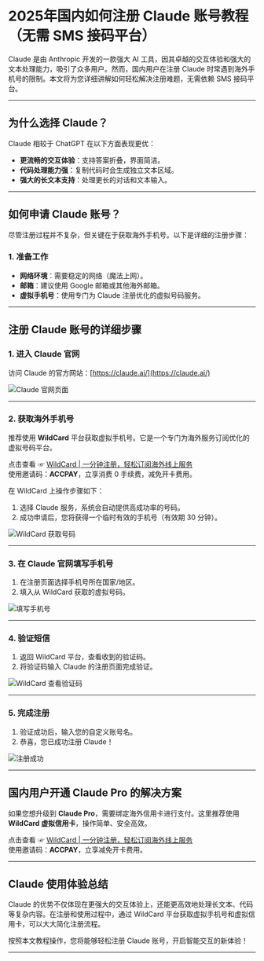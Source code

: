 # 2025年国内如何注册 Claude 账号教程（无需 SMS 接码平台）

Claude 是由 Anthropic 开发的一款强大 AI 工具，因其卓越的交互体验和强大的文本处理能力，吸引了众多用户。然而，国内用户在注册 Claude 时常遇到海外手机号的限制。本文将为您详细讲解如何轻松解决注册难题，无需依赖 SMS 接码平台。

---

## 为什么选择 Claude？

Claude 相较于 ChatGPT 在以下方面表现更优：

- **更流畅的交互体验**：支持答案折叠，界面简洁。
- **代码处理能力强**：复制代码时会生成独立文本区域。
- **强大的长文本支持**：处理更长的对话和文本输入。

---

## 如何申请 Claude 账号？

尽管注册过程并不复杂，但关键在于获取海外手机号。以下是详细的注册步骤：

### 1. 准备工作
- **网络环境**：需要稳定的网络（魔法上网）。
- **邮箱**：建议使用 Google 邮箱或其他海外邮箱。
- **虚拟手机号**：使用专门为 Claude 注册优化的虚拟号码服务。

---

## 注册 Claude 账号的详细步骤

### 1. 进入 Claude 官网
访问 Claude 的官方网站：[https://claude.ai/](https://claude.ai/)

![Claude 官网页面](https://picx.zhimg.com/80/v2-7220e9c3594ca11b16b69b0431c28d1a_1440w.png)

---

### 2. 获取海外手机号
推荐使用 **WildCard** 平台获取虚拟手机号。它是一个专门为海外服务订阅优化的虚拟号码平台。

点击查看 ☞ [WildCard | 一分钟注册，轻松订阅海外线上服务](https://bit.ly/bewildcard)  
使用邀请码：**ACCPAY**，立享消费 0 手续费，减免开卡费用。

在 WildCard 上操作步骤如下：
1. 选择 Claude 服务，系统会自动提供高成功率的号码。
2. 成功申请后，您将获得一个临时有效的手机号（有效期 30 分钟）。

![WildCard 获取号码](https://picx.zhimg.com/80/v2-c2e46fe39de6e2b17d9cb5a562c5cbf1_1440w.png)

---

### 3. 在 Claude 官网填写手机号
1. 在注册页面选择手机号所在国家/地区。
2. 填入从 WildCard 获取的虚拟号码。

![填写手机号](https://picx.zhimg.com/80/v2-89d1396eb95973ec6e1607b5fd18d33c_1440w.png)

---

### 4. 验证短信
1. 返回 WildCard 平台，查看收到的验证码。
2. 将验证码输入 Claude 的注册页面完成验证。

![WildCard 查看验证码](https://picx.zhimg.com/80/v2-247b8d7a04a2ada515f834bb9ad87caa_1440w.png)

---

### 5. 完成注册
1. 验证成功后，输入您的自定义账号名。
2. 恭喜，您已成功注册 Claude！

![注册成功](https://picx.zhimg.com/80/v2-b40cc26f0c103d36020034440b770759_1440w.png)

---

## 国内用户开通 Claude Pro 的解决方案

如果您想升级到 **Claude Pro**，需要绑定海外信用卡进行支付。这里推荐使用 **WildCard 虚拟信用卡**，操作简单、安全高效。

点击查看 ☞ [WildCard | 一分钟注册，轻松订阅海外线上服务](https://bit.ly/bewildcard)  
使用邀请码：**ACCPAY**，立享减免开卡费用。

---

## Claude 使用体验总结

Claude 的优势不仅体现在更强大的交互体验上，还能更高效地处理长文本、代码等复杂内容。在注册和使用过程中，通过 WildCard 平台获取虚拟手机号和虚拟信用卡，可以大大简化注册流程。

按照本文教程操作，您将能够轻松注册 Claude 账号，开启智能交互的新体验！

---
